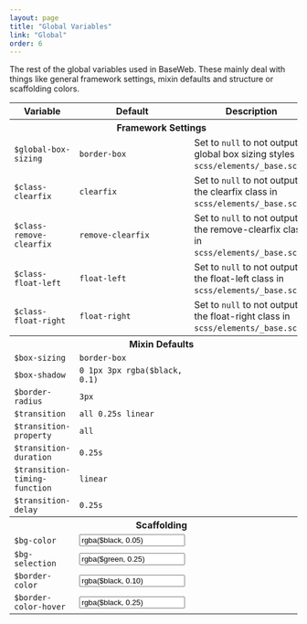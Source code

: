 ```yaml
---
layout: page
title: "Global Variables"
link: "Global"
order: 6
---
```


The rest of the global variables used in BaseWeb. These mainly deal with things like general framework settings, mixin defaults and structure or scaffolding colors.

<table class="table table-variables">
  <tr>
    <th>Variable</th>
    <th>Default</th>
    <th>Description</th>
  </tr>

  <tr>
    <th colspan="3">Framework Settings</th>
  </tr>
  <tr>
    <td><code>$global-box-sizing</code></td>
    <td><code>border-box</code></td>
    <td>Set to <code>null</code> to not output global box sizing styles in <code>scss/elements/_base.scss</code>.</td>
  </tr>
  <tr>
    <td><code>$class-clearfix</code></td>
    <td><code>clearfix</code></td>
    <td>Set to <code>null</code> to not output the clearfix class in <code>scss/elements/_base.scss</code>.</td>
  </tr>
  <tr>
    <td><code>$class-remove-clearfix</code></td>
    <td><code>remove-clearfix</code></td>
    <td>Set to <code>null</code> to not output the remove-clearfix class in <code>scss/elements/_base.scss</code>.</td>
  </tr>
  <tr>
    <td><code>$class-float-left</code></td>
    <td><code>float-left</code></td>
    <td>Set to <code>null</code> to not output the float-left class in <code>scss/elements/_base.scss</code>.</td>
  </tr>
  <tr>
    <td><code>$class-float-right</code></td>
    <td><code>float-right</code></td>
    <td>Set to <code>null</code> to not output the float-right class in <code>scss/elements/_base.scss</code>.</td>
  </tr>

  <tr>
    <th colspan="3">Mixin Defaults</th>
  </tr>
  <tr>
    <td><code>$box-sizing</code></td>
    <td><code>border-box</code></td>
    <td></td>
  </tr>
  <tr>
    <td><code>$box-shadow</code></td>
    <td><code>0 1px 3px rgba($black, 0.1)</code></td>
    <td></td>
  </tr>
  <tr>
    <td><code>$border-radius</code></td>
    <td><code>3px</code></td>
    <td></td>
  </tr>

  <tr>
    <td><code>$transition</code></td>
    <td><code>all 0.25s linear</code></td>
    <td></td>
  </tr>
  <tr>
    <td><code>$transition-property</code></td>
    <td><code>all</code></td>
    <td></td>
  </tr>
  <tr>
    <td><code>$transition-duration</code></td>
    <td><code>0.25s</code></td>
    <td></td>
  </tr>
  <tr>
    <td><code>$transition-timing-function</code></td>
    <td><code>linear</code></td>
    <td></td>
  </tr>
  <tr>
    <td><code>$transition-delay</code></td>
    <td><code>0.25s</code></td>
    <td></td>
  </tr>

  <tr>
    <th colspan="3">Scaffolding</th>
  </tr>
  <tr>
    <td><code>$bg-color</code></td>
    <td>
      <div class="swatch-wrap">
        <span class="swatch swatch-bg-color"></span>
        <input type="text" class="input swatch-value" onclick="this.select()" value="rgba($black, 0.05)" readonly="">
      </div>
    </td>
    <td></td>
  </tr>
  <tr>
    <td><code>$bg-selection</code></td>
    <td>
      <div class="swatch-wrap">
        <span class="swatch swatch-bg-selection"></span>
        <input type="text" class="input swatch-value" onclick="this.select()" value="rgba($green, 0.25)" readonly="">
      </div>
    </td>
    <td></td>
  </tr>
  <tr>
    <td><code>$border-color</code></td>
    <td>
      <div class="swatch-wrap">
        <span class="swatch swatch-border-color"></span>
        <input type="text" class="input swatch-value" onclick="this.select()" value="rgba($black, 0.10)" readonly="">
      </div>
    </td>
    <td></td>
  </tr>
  <tr>
    <td><code>$border-color-hover</code></td>
    <td>
      <div class="swatch-wrap">
        <span class="swatch swatch-border-color-hover"></span>
        <input type="text" class="input swatch-value" onclick="this.select()" value="rgba($black, 0.25)" readonly="">
      </div>
    </td>
    <td></td>
  </tr>
</table>
